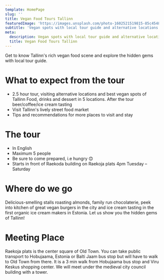 ```yaml
---
template: HomePage
slug: ''
title: Vegan Food Tours Tallinn
featuredImage: 'https://images.unsplash.com/photo-1602521519815-85c4548bff5e?ixid=MnwxMjA3fDB8MHxwaG90by1wYWdlfHx8fGVufDB8fHx8&ixlib=rb-1.2.1&auto=format&fit=crop&w=666&q=80'
subtitle: 'Vegan spots with local tour guide and alternative locations'
meta:
  description: Vegan spots with local tour guide and alternative locations
  title: Vegan Food Tours Tallinn
---
```



Get to know Tallinn's rich vegan food scene and explore the hidden gems with local tour guide.

# What to expect from the tour
- 2.5 hour tour, visiting alternative locations and best vegan spots of Tallinn
Food, drinks and dessert in 5 locations. After the tour beer/coffee/ice cream tasting
- Visit Tallinn's lively street food market
- Tips and recommendations for more places to visit and stay

# The tour
- In English
- Maximum 5 people
- Be sure to come prepared, i.e hungry 😊
- Starts in front of Raekoda building on Raekoja plats 4pm Tuesday – Saturday

# Where do we go
Delicious-smelling stalls roasting almonds, family run chocolaterie, peek into kitchen of great vegan burgers in the city and ice cream tasting in the first organic ice cream makers in Estonia. Let us show you the hidden gems of Tallinn!

# Meeting Place
Raekoja plats is the center square of Old Town. You can take public transport to Hobujaama, Estonia or Balti Jaam bus stop but will have to walk to Old Town from there. It is a 3 min walk from Hobujaama bus stop and Viru Keskus shopping center. We will meet under the medieval city council building with a tower. 
